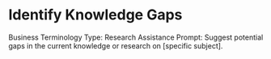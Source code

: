 # Identify Knowledge Gaps

Business Terminology Type: Research Assistance
Prompt: Suggest potential gaps in the current knowledge or research on [specific subject].